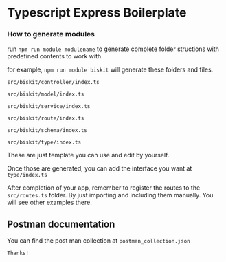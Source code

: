 # Typescript Express Boilerplate

### How to generate modules
run `npm run module modulename` to generate complete folder structions with predefined contents to work with.

for example, `npm run module biskit` will generate these folders and files.

   `src/biskit/controller/index.ts`
   
   `src/biskit/model/index.ts`
   
   `src/biskit/service/index.ts`
   
   `src/biskit/route/index.ts`
   
   `src/biskit/schema/index.ts`
   
   `src/biskit/type/index.ts`

These are just template you can use and edit by yourself.

Once those are generated, you can add the interface you want at `type/index.ts`

After completion of your app, remember to register the routes to the `src/routes.ts` folder. By just importing and including them manually. You will see other examples there.

## Postman documentation
You can find the post man collection at `postman_collection.json`

`Thanks!`

